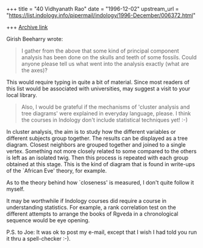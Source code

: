+++
title = "40 Vidhyanath Rao"
date = "1996-12-02"
upstream_url = "https://list.indology.info/pipermail/indology/1996-December/006372.html"

+++
[Archive link](https://list.indology.info/pipermail/indology/1996-December/006372.html)

Girish Beeharry <gkb at ast.cam.ac.uk> wrote:
> I gather from the above that some kind of principal component analysis
>has been done on the skulls and teeth of some fossils. Could anyone please
>tell us what went into the analysis exactly (what are the axes)?

This would require typing in quite a bit of material. Since most readers
of this list would be associated with universities, may suggest a
visit to your local library.

> Also, I would be grateful if the mechanisms of 'cluster analysis and tree 
> diagrams' were explained in everyday language, please. I think the courses in
> Indology don't include statistical techniques yet! :-)

In cluster analysis, the aim is to study how the different variables
or different subjects group together. The results can be displayed
as a tree diagram. Closest neighbors are grouped together
and joined to a single vertex. Something not more closely related to
some compared to the others is left as an isolated twig. Then this
process is repeated with each group obtained at this stage. This is the
kind of diagram that is found in write-ups of the `African Eve' theory,
for example.

As to the theory behind how `closeness' is measured, I don't quite
follow it myself.

It may be worthwhile if Indology courses did require a course in
understanding statistics. For example, a rank correlation test on
the different attempts to arrange the books of Rgveda in a
chronological sequence would be eye opening.

P.S. to Joe: It was ok to post my e-mail, except that I wish I had
told you run it thru a spell-checker :-).




